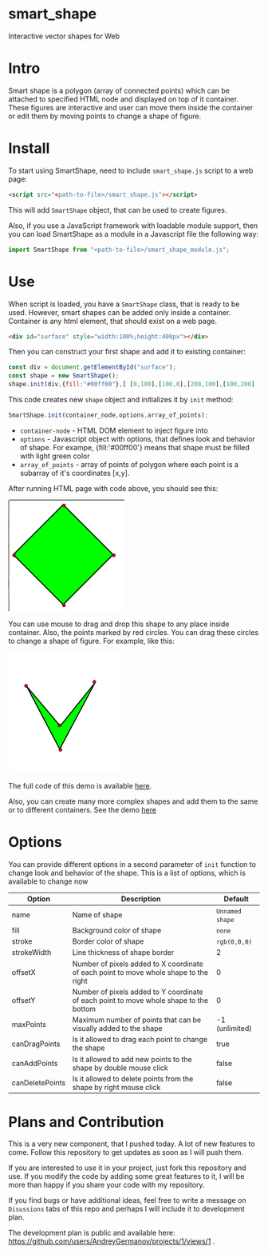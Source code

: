 # smart_shape

Interactive vector shapes for Web

# Intro

Smart shape is a polygon (array of connected points) which can be attached to specified HTML node and displayed on top of it container. These figures are interactive and user can move them inside the container or edit them by moving points to change a shape of figure.

# Install

To start using SmartShape, need to include `smart_shape.js` script to a web page:

```html
<script src="<path-to-file>/smart_shape.js"></script>
```

This will add `SmartShape` object, that can be used to create figures.

Also, if you use a JavaScript framework with loadable module support, then you can load SmartShape as a module in a Javascript file the following way:

```javascript
import SmartShape from "<path-to-file>/smart_shape_module.js";
```

# Use

When script is loaded, you have a `SmartShape` class, that is ready to be used. However, smart shapes can be added only inside a container. Container is any html element, that should exist on a web page.

```html
<div id="surface" style="width:100%;height:400px"></div>
```

Then you can construct your first shape and add it to existing container:

```javascript
const div = document.getElementById("surface");
const shape = new SmartShape();
shape.init(div,{fill:"#00ff00"},[ [0,100],[100,0],[200,100],[100,200] ]);
```

This code creates new `shape` object and initializes it by `init` method:

```javascript
SmartShape.init(container_node,options,array_of_points);
```

* `container-node` - HTML DOM element to inject figure into
* `options` - Javascript object with options, that defines look and behavior of shape. For exampe, {fill:'#00ff00'} means that shape must be filled with light green color
* `array_of_points` - array of points of polygon where each point is a subarray of it's coordinates [x,y].

After running HTML page with code above, you should see this:

![demo1](./assets/demo1.png)

You can use mouse to drag and drop this shape to any place inside container. Also, the points marked by red circles. You can drag these circles to change a shape of figure. For example, like this:

![demo2](./assets/demo2.png)

The full code of this demo is available [here](./demo.html).

Also, you can create many more complex shapes and add them to the same or to different containers. See the demo [here](./index.html)

# Options

You can provide different options in a second parameter of `init` function to change look and behavior of the shape. This is a list of options, which is available to change now


| Option          | Description                                                                            | Default         |
|-----------------|----------------------------------------------------------------------------------------|-----------------|
| name            | Name of shape                                                                          | `Unnamed shape` |
| fill            | Background color of shape                                                              | `none`          |
| stroke          | Border color of shape                                                                  | `rgb(0,0,0)`    |
| strokeWidth     | Line thickness of shape border                                                         | 2               |
| offsetX         | Number of pixels added to X coordinate of each point to move whole shape to the right  | 0               |
| offsetY         | Number of pixels added to Y coordinate of each point to move whole shape to the bottom | 0               |
| maxPoints       | Maximum number of points that can be visually added to the shape                       | -1 (unlimited)  |
| canDragPoints   | Is it allowed to drag each point to change the shape                                   | true            |
| canAddPoints    | Is it allowed to add new points to the shape by double mouse click                     | false           |
| canDeletePoints | Is it allowed to delete points from the shape by right mouse click                     | false           |

# Plans and Contribution

This is a very new component, that I pushed today. A lot of new features to come. Follow this repository to get updates as soon as I will push them. 

If you are interested to use it in your project, just fork this repository and use. If you modify the code by adding some great features to it, I will be more than happy if you share your code with my repository. 

If you find bugs or have additional ideas, feel free to write a message on `Disussions` tabs of this repo and perhaps I will include it to development plan.

The development plan is public and available here: https://github.com/users/AndreyGermanov/projects/1/views/1 .



